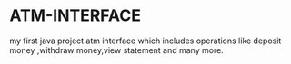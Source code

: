 # ATM-INTERFACE
my first java project atm interface which includes operations like deposit money ,withdraw money,view statement and many more.
